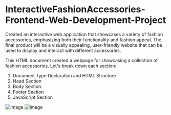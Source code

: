 # InteractiveFashionAccessories-Frontend-Web-Development-Project
Created an interactive web application that showcases a variety of fashion accessories, emphasizing both their functionality and fashion appeal. The final product will be a visually appealing, user-friendly website that can be used to display and interact with different accessories.

This HTML document created a webpage for showcasing a collection of fashion accessories. Let's break down each section:

1. Document Type Declaration and HTML Structure
2. Head Section
3. Body Section
4. Footer Section
5. JavaScript Section

![image](https://github.com/Arooj07/GirlsOnly_InteractiveFashionAccessories-Frontend-Web-Development-Project/assets/100277795/13839772-ebe6-466e-b6a2-ca6501d58338)
![image](https://github.com/Arooj07/GirlsOnly_InteractiveFashionAccessories-Frontend-Web-Development-Project/assets/100277795/936c4f62-af09-4cd8-85be-73175bbb1762)



